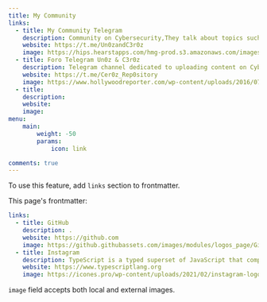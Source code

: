 ```yaml
---
title: My Community 
links:
  - title: My Community Telegram
    description: Community on Cybersecurity,They talk about topics such as Computer Science, Pentesting, Programming, Networking, Computer Forensics, etc.
    website: https://t.me/Un0zandC3r0z
    image: https://hips.hearstapps.com/hmg-prod.s3.amazonaws.com/images/mr-robot-1557266089.jpg?crop=0.9765625xw:1xh;center,top&resize=640:*
  - title: Foro Telegram Un0z & C3r0z
    description: Telegram channel dedicated to uploading content on Cybersecurity, including Courses, Pdf's Books and more
    website: https://t.me/Cer0z_Rep0sitory  
    image: https://www.hollywoodreporter.com/wp-content/uploads/2016/07/Mr_Robot_Most_Mind_Bending_Twists_2_H_2016_0.jpg?w=1024
  - title:
    description:
    website: 
    image:
menu:
    main: 
        weight: -50
        params:
            icon: link

comments: true
---
```


To use this feature, add `links` section to frontmatter.

This page's frontmatter:

```yaml
links:
  - title: GitHub
    description: .
    website: https://github.com
    image: https://github.githubassets.com/images/modules/logos_page/GitHub-Mark.png
  - title: Instagram
    description: TypeScript is a typed superset of JavaScript that compiles to plain JavaScript.
    website: https://www.typescriptlang.org
    image: https://icones.pro/wp-content/uploads/2021/02/instagram-logo-icone4.png
```

`image` field accepts both local and external images.
